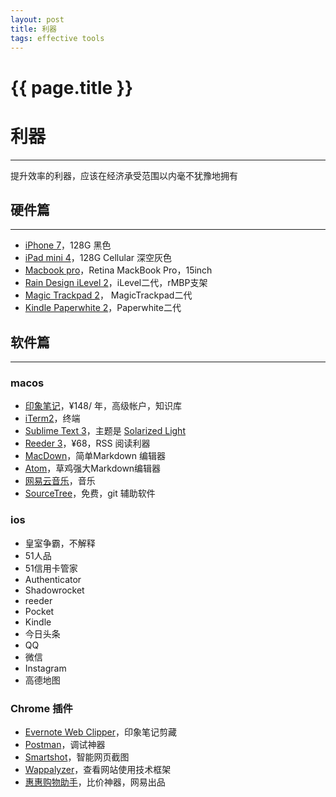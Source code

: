 ```yaml
---
layout: post
title: 利器
tags: effective tools
---
```


{{ page.title }}
================

# 利器
------------------------------------------------
提升效率的利器，应该在经济承受范围以内毫不犹豫地拥有


## 硬件篇
-----------------------
* [iPhone 7](http://www.apple.com/iphone-7)，128G 黑色
* [iPad mini 4](https://www.apple.com/cn/ipad-mini-4)，128G Cellular 深空灰色
* [Macbook pro](http://www.apple.com/cn/macbook-pro/)，Retina MackBook Pro，15inch
* [Rain Design iLevel 2](https://www.amazon.com/Rain-Design-Adjustable-Notebook-Patented/dp/B00LSU4QD8)，iLevel二代，rMBP支架
* [Magic Trackpad 2](https://www.apple.com/cn/shop/product/MJ2R2CH/A/magic-trackpad-2)， MagicTrackpad二代
* [Kindle Paperwhite 2](https://www.amazon.cn/gp/product/B00CWPIDHI)，Paperwhite二代


## 软件篇
-----------------
### macos
* [印象笔记](https://www.yinxiang.com)，¥148/ 年，高级帐户，知识库
* [iTerm2](https://www.iterm2.com)，终端
* [Sublime Text 3](https://www.sublimetext.com)，主题是 [Solarized Light](https://github.com/braver/Solarized)
* [Reeder 3](http://reederapp.com/mac)，¥68，RSS 阅读利器
* [MacDown](http://macdown.uranusjr.com)，简单Markdown 编辑器
* [Atom](https://atom.io/)，草鸡强大Markdown编辑器
* [网易云音乐](http://music.163.com/#/download)，音乐
* [SourceTree](https://www.sourcetreeapp.com)，免费，git 辅助软件


### ios
* 皇室争霸，不解释
* 51人品
* 51信用卡管家
* Authenticator
* Shadowrocket
* reeder
* Pocket
* Kindle
* 今日头条
* QQ
* 微信
* Instagram
* 高德地图

### Chrome 插件
* [Evernote Web Clipper](https://chrome.google.com/webstore/detail/evernote-web-clipper/pioclpoplcdbaefihamjohnefbikjilc)，印象笔记剪藏
* [Postman](https://chrome.google.com/webstore/detail/postman/fhbjgbiflinjbdggehcddcbncdddomop)，调试神器
* [Smartshot](https://chrome.google.com/webstore/detail/smartshot-screen-capture/edjbamdongkhmagbpppagfjbcojajeae)，智能网页截图
* [Wappalyzer](https://chrome.google.com/webstore/detail/wappalyzer/gppongmhjkpfnbhagpmjfkannfbllamg)，查看网站使用技术框架
* [惠惠购物助手](https://chrome.google.com/webstore/detail/%E6%83%A0%E6%83%A0%E8%B4%AD%E7%89%A9%E5%8A%A9%E6%89%8B/ohjkicjidmohhfcjjlahfppkdblibkkb)，比价神器，网易出品
